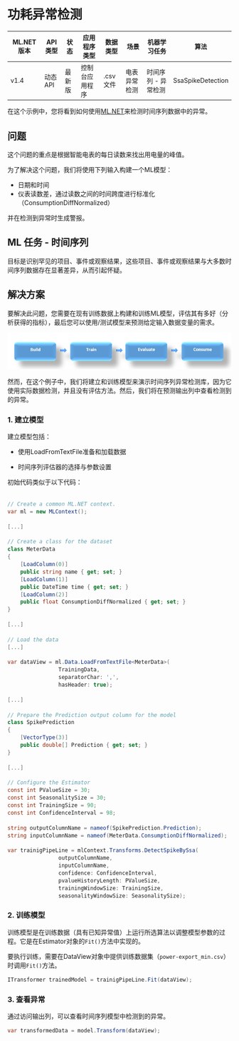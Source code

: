 # 功耗异常检测

| ML.NET 版本 | API 类型          | 状态                        | 应用程序类型    | 数据类型 | 场景            | 机器学习任务                   | 算法                  |
|----------------|-------------------|-------------------------------|-------------|-----------|---------------------|---------------------------|-----------------------------|
| v1.4         | 动态 API | 最新版 | 控制台应用程序 | .csv 文件 | 电表异常检测| 时间序列 - 异常检测| SsaSpikeDetection |

在这个示例中，您将看到如何使用[ML.NET](https://www.microsoft.com/net/learn/apps/machine-learning-and-ai/ml-dotnet)来检测时间序列数据中的异常。

## 问题
这个问题的重点是根据智能电表的每日读数来找出用电量的峰值。

为了解决这个问题，我们将使用下列输入构建一个ML模型：
* 日期和时间
* 仪表读数差，通过读数之间的时间跨度进行标准化（ConsumptionDiffNormalized）

并在检测到异常时生成警报。

## ML 任务 - 时间序列
目标是识别罕见的项目、事件或观察结果，这些项目、事件或观察结果与大多数时间序列数据存在显著差异，从而引起怀疑。

## 解决方案
要解决此问题，您需要在现有训练数据上构建和训练ML模型，评估其有多好（分析获得的指标），最后您可以使用/测试模型来预测给定输入数据变量的需求。

![Build -> Train -> Evaluate -> Consume](../shared_content/modelpipeline.png)

然而，在这个例子中，我们将建立和训练模型来演示时间序列异常检测库，因为它使用实际数据检测，并且没有评估方法。然后，我们将在预测输出列中查看检测到的异常。

### 1. 建立模型
建立模型包括：

- 使用LoadFromTextFile准备和加载数据

- 时间序列评估器的选择与参数设置


初始代码类似于以下代码：

`````csharp

// Create a common ML.NET context.
var ml = new MLContext();

[...]

// Create a class for the dataset
class MeterData
{
    [LoadColumn(0)]
    public string name { get; set; }
    [LoadColumn(1)]
    public DateTime time { get; set; }
    [LoadColumn(2)]
    public float ConsumptionDiffNormalized { get; set; }
}

[...]

// Load the data
[...]

var dataView = ml.Data.LoadFromTextFile<MeterData>(
                TrainingData,
                separatorChar: ',',
                hasHeader: true);

[...]

// Prepare the Prediction output column for the model
class SpikePrediction
{
    [VectorType(3)]
    public double[] Prediction { get; set; }
}

[...]

// Configure the Estimator
const int PValueSize = 30;
const int SeasonalitySize = 30;
const int TrainingSize = 90;
const int ConfidenceInterval = 98;

string outputColumnName = nameof(SpikePrediction.Prediction);
string inputColumnName = nameof(MeterData.ConsumptionDiffNormalized);  

var trainigPipeLine = mlContext.Transforms.DetectSpikeBySsa(
                outputColumnName,
                inputColumnName,
                confidence: ConfidenceInterval,
                pvalueHistoryLength: PValueSize,
                trainingWindowSize: TrainingSize,
                seasonalityWindowSize: SeasonalitySize);

`````

### 2. 训练模型
训练模型是在训练数据（具有已知异常值）上运行所选算法以调整模型参数的过程。它是在Estimator对象的`Fit()`方法中实现的。

要执行训练，需要在DataView对象中提供训练数据集（`power-export_min.csv`）时调用`Fit()`方法。

`````csharp    
ITransformer trainedModel = trainigPipeLine.Fit(dataView);
`````

### 3. 查看异常
通过访问输出列，可以查看时间序列模型中检测到的异常。

`````csharp    
var transformedData = model.Transform(dataView);
`````
